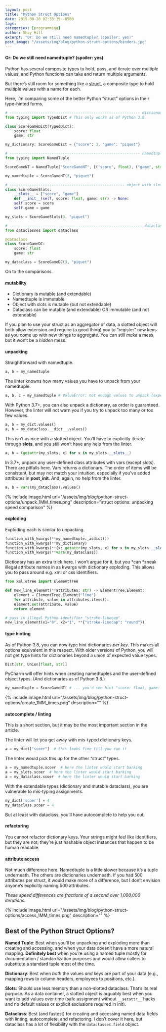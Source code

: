 ```yaml
---
layout: post
title: "Python Struct Options"
date: 2019-09-20 02:33:19 -0500
tags:
categories: [programming]
author: Shay Hill
excerpt: "Or: Do we still need namedtuple? (spoiler: yes)"
post_image: "/assets/img/blog/python-struct-options/binders.jpg"
---
```


#### Or: Do we still need namedtuple? (spoiler: yes)

Python has several composite types to hold, pass, and iterate over multiple values, and Python functions can take and return multiple arguments.

But there’s still room for something like a [struct](https://en.wikipedia.org/wiki/Struct_(C_programming_language)), a composite type to hold multiple values *with* a name for each.

Here, I’m comparing some of the better Python “struct” options in their type-hinted forms.

~~~ python
# ----------------------------------------------------------- dictionary
from typing import TypedDict # This only works as of Python 3.8

class ScoreGameDict(TypedDict):
    score: float
    game: str

my_dictionary: ScoreGameDict = {"score": 3, "game": "piquet"}

# ----------------------------------------------------------- namedtuple
from typing import NamedTuple

ScoreGameNT = NamedTuple("ScoreGameNT", [("score", float), ("game", str)])

my_namedtuple = ScoreGameNT(3, "piquet")

# ---------------------------------------------------- object with slots
class ScoreGameSlots:
    __slots__ = ["score", "game"]
    def __init__(self, score: float, game: str) -> None:
    self.score = score
    self.game = game

my_slots = ScoreGameSlots(3, "piquet")

# ------------------------------------------------------------ dataclass
from dataclasses import dataclass

@dataclass
class ScoreGameDC:
    score: float
    game: str

my_dataclass = ScoreGameDC(3, "piquet")
~~~

On to the comparisons.

#### mutability

* Dictionary is mutable (and extendable)
* Namedtuple is immutable
* Object with slots is mutable (but not extendable)
* Dataclass can be mutable (and extendable) OR immutable (and not extendable)

If you plan to use your struct as an aggregator of data, a slotted object will both allow extension and require (a good thing) you to “register” new keys as you come up with new things to aggregate. You can still *make* a mess, but it won’t be a *hidden* mess.

#### unpacking

Straightforward with namedtuple.

~~~ python
a, b = my_namedtuple
~~~

The linter knowns how many values you have to unpack from your namedtuple.

~~~ python
a, b, c = my_namedtuple # ValueError: not enough values to unpack (expected 3, got 2)
~~~

With Python 3.7+, you can also unpack a dictionary, as order is guaranteed. However, the linter will not warn you if you try to unpack too many or too few values.

~~~ python
a, b = my_dict.values()
a, b = my_dataclass.__dict__.values()
~~~

This isn’t as nice with a slotted object. You’ll have to explicitly iterate through __slots__, and you still won’t have any help from the linter.

~~~ python
a, b = (getattr(my_slots, x) for x in my_slots.__slots__)
~~~

In 3.7+, unpack any user-defined class attributes with vars (except slots). There are pitfalls here. Vars returns a dictionary. The order of items will be consistent, but may not match your intuition, especially if you’ve added attributes in __post_init__. And, again, no help from the linter.

~~~ python
a, b = vars(my_dataclass).values()
~~~

{% include image.html url="/assets/img/blog/python-struct-options/unpack_1MM_times.png" description="struct options: unpacking speed comparison" %}

#### exploding

Exploding each is similar to unpacking.

~~~ python
function_with_kwargs(**my_namedtuple._asdict())
function_with_kwargs(**my_dictionary)
function_with_kwargs(**{x: getattr(my_slots, x) for x in my_slots.__slots__})
function_with_kwargs(**vars(my_dataclass))
~~~

Dictionary has an extra trick here. I won’t argue for it, but you *can *sneak illegal attribute names in as kwargs with dictionary exploding. This allows you to pass around e.g. xml or css identifiers.

~~~ python
from xml.etree import ElementTree

def new_line_element(**attributes: str) -> ElementTree.Element:
    element = ElementTree.Element("line")
    for attribute, value in attributes.items():
    element.set(attribute, value)
    return element

# pass in illegal Python identifier "stroke-linecap"
new_line_element(x1="0", x2="1", **{"stroke-linecap": "round"})
~~~

#### type hinting

As of Python 3.8, you can now type hint dictionaries *per key*. This makes all options equivalent in this respect. With older versions of Python, you will not get type hints for dictionaries beyond a union of expected value types.

~~~ python
Dict[str, Union[float, str]]
~~~

PyCharm will offer hints when creating namedtuples and the user-defined object types. (And dictionaries as of Python 3.8.)

~~~ python
my_namedtuple = ScoreGameNT( # ... you'd see hint "score: float, game: str"
~~~

{% include image.html url="/assets/img/blog/python-struct-options/create_1MM_times.png" description="" %}

#### autocomplete / linting

This is a short section, but it may be the most important section in the article.

The linter will let you get away with mis-typed dictionary keys.

~~~ python
a = my_dict["scoer"]  # this looks fine till you run it
~~~

The linter would pick this up for the other “struct” types.

~~~ python
a = my_namedtuple.scoer  # here the linter would start barking
a = my_slots.scoer  # here the linter would start barking
a = my_dataclass.scoer  # here the linter would start barking
~~~

With the extendable types (dictionary and mutable dataclass), you are vulnerable to mis-typing assignments.

~~~ python
my_dict['scoer'] = 4
my_dataclass.scoer = 4
~~~

But at least with dataclass, you’ll have autocomplete to help you out.

#### refactoring

You cannot refactor dictionary keys. Your strings might feel like identifiers, but they are not; they’re just hashable object instances that happen to be human readable.

#### attribute access

Not much difference here. Namedtuple is a little slower because it’s a tuple underneath. The others are dictionaries underneath. If you had 500 attributes per struct, it would make more of a difference, but I don’t envision anyone’s explicitly naming 500 attributes.

*These speed differences are fractions of a second over 1,000,000 iterations.*

{% include image.html url="/assets/img/blog/python-struct-options/access_1MM_times.png" description="" %}

## Best of the Python Struct Options?

**Named Tuple**: Best when you’ll be unpacking and exploding more than creating and accessing, and when your data doesn’t have a more natural mapping. **Definitely best** when you’re using a named tuple mostly for documentation / standardization purposes and would allow callers to substitute a standard tuple most of the time.

**Dictionary**: Best when *both* the values *and* keys are part of your data (e.g., mapping rows to column headers, employees to positions, etc.).

**Slots**: Should use less memory than a non-slotted dataclass. That’s its real purpose. As a data container, a slotted object is arguably best when you want to add values over time (safe assignment without `__setattr__` hacks and no default values or explicit exclusions required in init).

**Dataclass**: Best (and fastest) for creating and accessing named data fields with linting, autocomplete, and refactoring. I don’t cover it here, but dataclass has a lot of flexibility with the `dataclasses.field` object.

